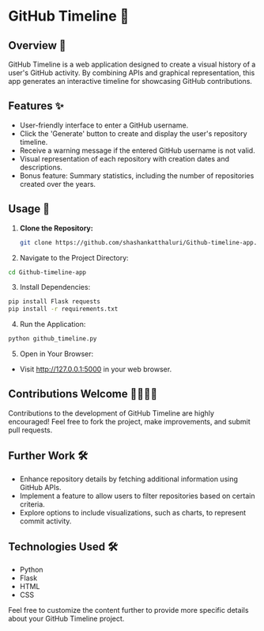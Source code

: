 # GitHub Timeline 📆

## Overview 🚀
GitHub Timeline is a web application designed to create a visual history of a user's GitHub activity. By combining APIs and graphical representation, this app generates an interactive timeline for showcasing GitHub contributions.

## Features ✨
- User-friendly interface to enter a GitHub username.
- Click the 'Generate' button to create and display the user's repository timeline.
- Receive a warning message if the entered GitHub username is not valid.
- Visual representation of each repository with creation dates and descriptions.
- Bonus feature: Summary statistics, including the number of repositories created over the years.

## Usage 🚀
1. **Clone the Repository:**
   ```bash
   git clone https://github.com/shashankatthaluri/Github-timeline-app.git
   ```
2. Navigate to the Project Directory:

```bash
cd Github-timeline-app
```


3. Install Dependencies:

```bash
pip install Flask requests
pip install -r requirements.txt
```

4. Run the Application:

```bash
python github_timeline.py
```

5. Open in Your Browser:

- Visit http://127.0.0.1:5000 in your web browser.

## Contributions Welcome 👩‍💻👨‍💻
Contributions to the development of GitHub Timeline are highly encouraged! Feel free to fork the project, make improvements, and submit pull requests.

## Further Work 🛠️
- Enhance repository details by fetching additional information using GitHub APIs.
- Implement a feature to allow users to filter repositories based on certain criteria.
- Explore options to include visualizations, such as charts, to represent commit activity.


## Technologies Used 🛠️
- Python
- Flask
- HTML
- CSS

Feel free to customize the content further to provide more specific details about your GitHub Timeline project.


